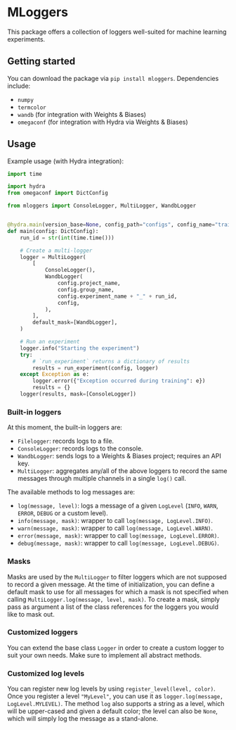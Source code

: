 # MLoggers

This package offers a collection of loggers well-suited for machine learning experiments.

## Getting started

You can download the package via `pip install mloggers`. Dependencies include:

- `numpy`
- `termcolor`
- `wandb` (for integration with Weights & Biases)
- `omegaconf` (for integration with Hydra via Weights & Biases)

## Usage

Example usage (with Hydra integration):

```python
import time

import hydra
from omegaconf import DictConfig

from mloggers import ConsoleLogger, MultiLogger, WandbLogger


@hydra.main(version_base=None, config_path="configs", config_name="train")
def main(config: DictConfig):
    run_id = str(int(time.time()))

    # Create a multi-logger
    logger = MultiLogger(
        [
            ConsoleLogger(),
            WandbLogger(
                config.project_name,
                config.group_name,
                config.experiment_name + "_" + run_id,
                config,
            ),
        ],
        default_mask=[WandbLogger],
    )

    # Run an experiment
    logger.info("Starting the experiment")
    try:
        # `run_experiment` returns a dictionary of results
        results = run_experiment(config, logger)
    except Exception as e:
        logger.error({"Exception occurred during training": e})
        results = {}
    logger(results, mask=[ConsoleLogger])
```

### Built-in loggers

At this moment, the built-in loggers are:

- `Filelogger`: records logs to a file.
- `ConsoleLogger`: records logs to the console.
- `WandbLogger`: sends logs to a Weights & Biases project; requires an API key.
- `MultiLogger`: aggregates any/all of the above loggers to record the same messages through multiple channels in a single `log()` call.

The available methods to log messages are:

- `log(message, level)`: logs a message of a given `LogLevel` (`INFO`, `WARN`, `ERROR`, `DEBUG` or a custom level).
- `info(message, mask)`: wrapper to call `log(message, LogLevel.INFO)`.
- `warn(message, mask)`: wrapper to call `log(message, LogLevel.WARN)`.
- `error(message, mask)`: wrapper to call `log(message, LogLevel.ERROR)`.
- `debug(message, mask)`: wrapper to call `log(message, LogLevel.DEBUG)`.

### Masks

Masks are used by the `MultiLogger` to filter loggers which are not supposed to record a given message. At the time of initialization, you can define a default mask to use for all messages for which a mask is not specified when calling `MultiLogger.log(message, level, mask)`. To create a mask, simply pass as argument a list of the class references for the loggers you would like to mask out.

### Customized loggers

You can extend the base class `Logger` in order to create a custom logger to suit your own needs. Make sure to implement all abstract methods.

### Customized log levels

You can register new log levels by using `register_level(level, color)`. Once you register a level `"MyLevel"`, you can use it as `logger.log(message, LogLevel.MYLEVEL)`. The method `log` also supports a string as a level, which will be upper-cased and given a default color; the level can also be `None`, which will simply log the message as a stand-alone.
